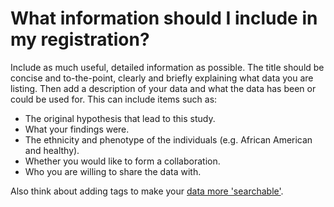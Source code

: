 # What information should I include in my registration?

Include as much useful, detailed information as possible. The title should be concise and to-the-point, clearly and briefly explaining what data you are listing. Then add a description of your data and what the data has been or could be used for. This can include items such as:

- The original hypothesis that lead to this study.
- What your findings were.
- The ethnicity and phenotype of the individuals (e.g. African American and healthy).
- Whether you would like to form a collaboration.
- Who you are willing to share the data with.

Also think about adding tags to make your [data more 'searchable'](/help/other/good-tag).

